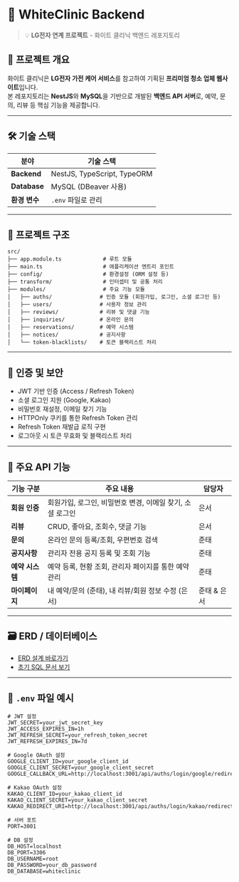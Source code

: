 # 🏥 WhiteClinic Backend

> 💡 **LG전자 연계 프로젝트** - 화이트 클리닉 백엔드 레포지토리

## 📌 프로젝트 개요

화이트 클리닉은 **LG전자 가전 케어 서비스**를 참고하여 기획된 **프리미엄 청소 업체 웹사이트**입니다.  
본 레포지토리는 **NestJS**와 **MySQL**을 기반으로 개발된 **백엔드 API 서버**로, 예약, 문의, 리뷰 등 핵심 기능을 제공합니다.

---

## 🛠️ 기술 스택

| 분야          | 기술 스택                   |
| ------------- | --------------------------- |
| **Backend**   | NestJS, TypeScript, TypeORM |
| **Database**  | MySQL (DBeaver 사용)        |
| **환경 변수** | `.env` 파일로 관리          |

---

## 📂 프로젝트 구조

```
src/
├── app.module.ts             # 루트 모듈
├── main.ts                   # 애플리케이션 엔트리 포인트
├── config/                   # 환경설정 (ORM 설정 등)
├── transform/                # 인터셉터 및 공통 처리
├── modules/                  # 주요 기능 모듈
│   ├── auths/               # 인증 모듈 (회원가입, 로그인, 소셜 로그인 등)
│   ├── users/               # 사용자 정보 관리
│   ├── reviews/             # 리뷰 및 댓글 기능
│   ├── inquiries/           # 온라인 문의
│   ├── reservations/        # 예약 시스템
│   ├── notices/             # 공지사항
│   └── token-blacklists/    # 토큰 블랙리스트 처리
```

---

## 🔐 인증 및 보안

- JWT 기반 인증 (Access / Refresh Token)
- 소셜 로그인 지원 (Google, Kakao)
- 비밀번호 재설정, 이메일 찾기 기능
- HTTPOnly 쿠키를 통한 Refresh Token 관리
- Refresh Token 재발급 로직 구현
- 로그아웃 시 토큰 무효화 및 블랙리스트 처리

---

## 📡 주요 API 기능

| 기능 구분       | 주요 내용                                                 | 담당자      |
| --------------- | --------------------------------------------------------- | ----------- |
| **회원 인증**   | 회원가입, 로그인, 비밀번호 변경, 이메일 찾기, 소셜 로그인 | 은서        |
| **리뷰**        | CRUD, 좋아요, 조회수, 댓글 기능                           | 은서        |
| **문의**        | 온라인 문의 등록/조회, 우편번호 검색                      | 준태        |
| **공지사항**    | 관리자 전용 공지 등록 및 조회 기능                        | 준태        |
| **예약 시스템** | 예약 등록, 현황 조회, 관리자 페이지를 통한 예약 관리      | 준태        |
| **마이페이지**  | 내 예약/문의 (준태), 내 리뷰/회원 정보 수정 (은서)        | 준태 & 은서 |

---

## 🗃️ ERD / 데이터베이스

- [ERD 설계 바로가기](https://www.erdcloud.com/d/xNJ8moyMwLfthPcGp)
- [초기 SQL 문서 보기](https://www.notion.so/SQL-1f124cb4abc68038b011cea516c90392?pvs=21)

---

## 🔧 `.env` 파일 예시

```
# JWT 설정
JWT_SECRET=your_jwt_secret_key
JWT_ACCESS_EXPIRES_IN=1h
JWT_REFRESH_SECRET=your_refresh_token_secret
JWT_REFRESH_EXPIRES_IN=7d

# Google OAuth 설정
GOOGLE_CLIENT_ID=your_google_client_id
GOOGLE_CLIENT_SECRET=your_google_client_secret
GOOGLE_CALLBACK_URL=http://localhost:3001/api/auths/login/google/redirect

# Kakao OAuth 설정
KAKAO_CLIENT_ID=your_kakao_client_id
KAKAO_CLIENT_SECRET=your_kakao_client_secret
KAKAO_REDIRECT_URI=http://localhost:3001/api/auths/login/kakao/redirect

# 서버 포트
PORT=3001

# DB 설정
DB_HOST=localhost
DB_PORT=3306
DB_USERNAME=root
DB_PASSWORD=your_db_password
DB_DATABASE=whiteclinic
```
